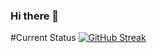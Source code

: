 ### Hi there 👋


#Current Status
[![GitHub Streak](https://github-readme-streak-stats.herokuapp.com?user=sahariar8&theme=onedark&hide_border=true)](https://git.io/streak-stats)
<!--
**sahariar8/sahariar8** is a ✨ _special_ ✨ repository because its `README.md` (this file) appears on your GitHub profile.

Here are some ideas to get you started:

- 🔭 I’m currently working on ...
- 🌱 I’m currently learning ...
- 👯 I’m looking to collaborate on ...
- 🤔 I’m looking for help with ...
- 💬 Ask me about ...
- 📫 How to reach me: ...
- 😄 Pronouns: ...
- ⚡ Fun fact: ...
-->
